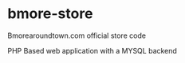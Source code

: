 # bmore-store
Bmorearoundtown.com official store code

PHP Based web application with a MYSQL backend

